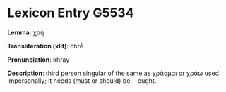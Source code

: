 # Lexicon Entry G5534

**Lemma**: χρή

**Transliteration (xlit)**: chrḗ

**Pronunciation**: khray

**Description**:
third person singular of the same as χράομαι or χράω used impersonally; it needs (must or should) be:--ought.
